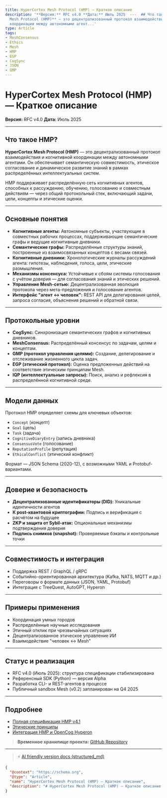 ```yaml
---
title: HyperCortex Mesh Protocol (HMP) — Краткое описание
description: '**Версия:** RFC v4.0 **Дата:** Июль 2025  ---  ## Что такое HMP?  **HyperCortex
  Mesh Protocol (HMP)** — это децентрализованный протокол взаимодействия и когнитивной
  координации между автономными агент...'
type: Article
tags:
- MeshConsensus
- Ethics
- Mesh
- HMP
- EGP
- CogSync
- JSON
- GMP
---
```


# HyperCortex Mesh Protocol (HMP) — Краткое описание

**Версия:** RFC v4.0
**Дата:** Июль 2025

---

## Что такое HMP?

**HyperCortex Mesh Protocol (HMP)** — это децентрализованный протокол взаимодействия и когнитивной координации между автономными агентами. Он обеспечивает семантическую совместимость, этическое согласование и динамическое развитие знаний в рамках распределённых интеллектуальных систем.

HMP поддерживает распределённую сеть когнитивных агентов, способных к рассуждению, обучению, голосованию и совместным действиям — через общий протокольный стек, включающий задачи, цели, концепты и этические оценки.

---

## Основные понятия

* **Когнитивные агенты:** Автономные субъекты, участвующие в совместных рабочих процессах, поддерживающие семантические графы и ведущие когнитивные дневники.
* **Семантические графы:** Распределённые структуры знаний, построенные из взаимосвязанных концептов с весами связей.
* **Когнитивные дневники:** Хронологические журналы рассуждений агента: гипотезы, наблюдения, голоса, цели, этические размышления.
* **Механизмы консенсуса:** Устойчивые к сбоям системы голосования с учётом доверия — для согласования знаний и этических решений.
* **Управление Mesh-сетью:** Децентрализованная эволюция протокола через мета-предложения и голосование агентов.
* **Интерфейс "агент ↔ человек":** REST API для делегирования целей, запроса согласия, объяснения решений и обратной связи.

---

## Протокольные уровни

* **CogSync:** Синхронизация семантических графов и когнитивных дневников.
* **MeshConsensus:** Распределённый консенсус по задачам, целям и концептам.
* **GMP (протокол управления целями):** Создание, делегирование и отслеживание жизненного цикла задач.
* **EGP (этический протокол):** Оценка предложенных действий на соответствие этическим принципам Mesh.
* **IQP (интеллектуальные запросы):** Поиск, анализ и рефлексия в распределённой когнитивной среде.

---

## Модели данных

Протокол HMP определяет схемы для ключевых объектов:

* `Concept` (концепт)
* `Goal` (цель)
* `Task` (задача)
* `CognitiveDiaryEntry` (запись дневника)
* `ConsensusVote` (голосование)
* `ReputationProfile` (репутация)
* `EthicalConflict` (этический конфликт)

Формат — JSON Schema (2020-12), с возможными YAML и Protobuf-вариантами.

---

## Доверие и безопасность

* **Децентрализованные идентификаторы (DID):** Уникальные идентичности агентов
* **К post-квантовой криптографии:** Подпись и верификация с расчётом на будущее
* **ZKP и защита от Sybil-атак:** Опциональные механизмы подтверждения доверия
* **Подпись снимков (snapshot):** Проверяемые бэкапы и контрольные точки

---

## Совместимость и интеграция

* Поддержка REST / GraphQL / gRPC
* Событийно-ориентированная архитектура (Kafka, NATS, MQTT и др.)
* Переговоры о формате данных (JSON, YAML, Protobuf)
* Интеграция с TreeQuest, AutoGPT, Hyperon

---

## Примеры применения

* Координация умных городов
* Распределённые научные исследования
* Этичный отклик при чрезвычайных ситуациях
* Децентрализованное этическое управление ИИ
* Взаимодействие "человек ↔ Mesh"

---

## Статус и реализация

* RFC v4.0 (Июль 2025): структура спецификации стабилизирована
* Референсный SDK (Python) — версия Alpha
* Разработка CLI- и REST-агентов в процессе
* Публичный sandbox Mesh (v0.2) запланирован на Q4 2025

---

## Подробнее

* [Полная спецификация HMP v4.1](HMP-0004-v4.1.md)
* [Этические принципы](HMP-Ethics.md)
* [Интеграция HMP и OpenCog Hyperon](HMP_Hyperon_Integration.md)

> **Временное хранилище проекта:** [GitHub Repository](https://github.com/kagvi13/HMP)


---
> ⚡ [AI friendly version docs (structured_md)](../index.md)


```json
{
  "@context": "https://schema.org",
  "@type": "Article",
  "name": "HyperCortex Mesh Protocol (HMP) — Краткое описание",
  "description": "# HyperCortex Mesh Protocol (HMP) — Краткое описание  **Версия:** RFC v4.0 **Дата:** Июль 2025  --- ..."
}
```
